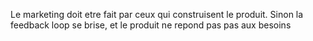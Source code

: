 Le marketing doit etre fait par ceux qui construisent le produit.
Sinon la feedback loop se brise, et le produit ne repond pas pas aux besoins